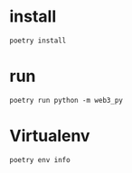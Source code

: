 # install

`poetry install`

# run

`poetry run python -m web3_py`

# Virtualenv

`poetry env info`
